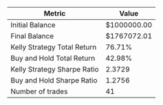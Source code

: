 | Metric | Value |
| --- | --- |
| Initial Balance | $1000000.00 |
| Final Balance | $1767072.01 |
| Kelly Strategy Total Return | 76.71% |
| Buy and Hold Total Return | 42.98% |
| Kelly Strategy Sharpe Ratio | 2.3729 |
| Buy and Hold Sharpe Ratio | 1.2756 |
| Number of trades | 41 |
